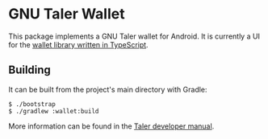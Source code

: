 # GNU Taler Wallet

This package implements a GNU Taler wallet for Android.
It is currently a UI for the
[wallet library written in TypeScript](https://git.taler.net/wallet-core.git).

## Building

It can be built from the project's main directory with Gradle:

    $ ./bootstrap
    $ ./gradlew :wallet:build

More information can be found in the
[Taler developer manual](https://docs.taler.net/developers-manual.html#build-apps-from-source).
